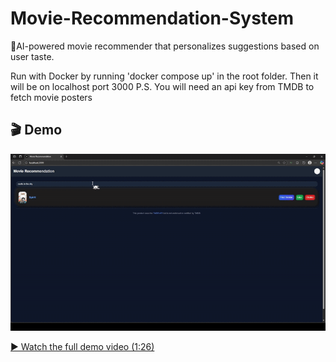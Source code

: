 # Movie-Recommendation-System
🧠AI-powered movie recommender that personalizes suggestions based on user taste.

Run with Docker by running 'docker compose up' in the root folder.
Then it will be on localhost port 3000
P.S. You will need an api key from TMDB to fetch movie posters

## 🎬 Demo

![Demo Preview](Demo/demo-preview.gif)

[▶️ Watch the full demo video (1:26)](Demo/demo.mp4)
